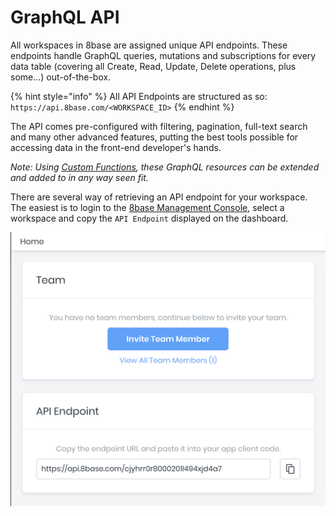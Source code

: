 # GraphQL API

All workspaces in 8base are assigned unique API endpoints. These endpoints handle GraphQL queries, mutations and subscriptions for every data table (covering all Create, Read, Update, Delete operations, plus some...) out-of-the-box.

{% hint style="info" %}
All API Endpoints are structured as so:
`https://api.8base.com/<WORKSPACE_ID>`
{% endhint %}

The API comes pre-configured with filtering, pagination, full-text search and many other advanced features, putting the best tools possible for accessing data in the front-end developer's hands.

*Note: Using [Custom Functions](../custom-functions/README.md), these GraphQL resources can be extended and added to in any way seen fit.*

There are several way of retrieving an API endpoint for your workspace. The easiest is to login to the [8base Management Console](https://app.8base.com), select a workspace and copy the `API Endpoint` displayed on the dashboard.

![Where to find a workspace API endpoint](../../.gitbook/assets/workspace-api-endpoint.png)
